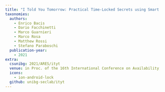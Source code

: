 ```yaml
---
title: "I Told You Tomorrow: Practical Time-Locked Secrets using Smart Contracts"
taxonomies:
  authors:
    - Enrico Bacis
    - Dario Facchinetti
    - Marco Guarnieri
    - Marco Rosa
    - Matthew Rossi
    - Stefano Paraboschi
  publication-year:
    - 2021
extra:
  csunibg: 2021/ARES/ityt
  venue: in Proc. of the 16th International Conference on Availability, Reliability and Security (ARES), Virtual. August 17-20, 2021
  icons:
    - ion-android-lock
  github: unibg-seclab/ityt
---
```

